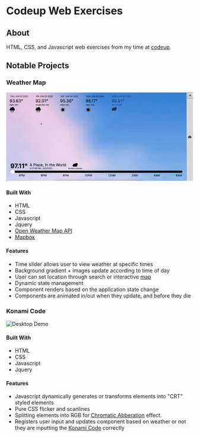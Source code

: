 # Codeup Web Exercises

## About

HTML, CSS, and Javascript web exercises from my time at [codeup](https://codeup.com).

## Notable Projects

### Weather Map

![Desktop Demo](./readme/images/weather_map_desktop.gif)

#### Built With

- HTML
- CSS
- Javascript
- Jquery
- [Open Weather Map API](https://openweathermap.org)
- [Mapbox](https://www.mapbox.com)

#### Features

- Time slider allows user to view weather at specific times
- Background gradient + images update according to time of day
- User can set location through search or interactive [map](https://www.mapbox.com)
- Dynamic state management
- Component renders based on the application state change
- Components are animated in/out when they update, and before they die

### Konami Code

![Desktop Demo](./readme/images/konami_desktop.gif)

#### Built With

- HTML
- CSS
- Javascript
- Jquery

#### Features

- Javascript dynamically generates or transforms elements into "CRT" styled elements
- Pure CSS flicker and scanlines
- Splitting elements into RGB for [Chromatic Abberation](https://en.wikipedia.org/wiki/Chromatic_aberration) effect.
- Registers user input and updates component based on weather or not they are inputting
  the [Konami Code](https://en.wikipedia.org/wiki/Konami_Code) correctly

